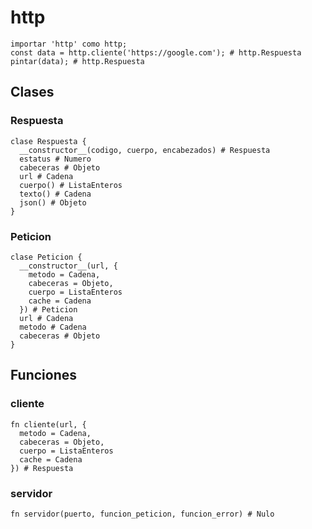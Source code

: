 # http
```agal	
importar 'http' como http;
const data = http.cliente('https://google.com'); # http.Respuesta
pintar(data); # http.Respuesta
```

## Clases
### Respuesta
```agal
clase Respuesta {
  __constructor__(codigo, cuerpo, encabezados) # Respuesta
  estatus # Numero
  cabeceras # Objeto
  url # Cadena
  cuerpo() # ListaEnteros
  texto() # Cadena
  json() # Objeto
}
```
### Peticion
```agal
clase Peticion {
  __constructor__(url, {
    metodo = Cadena,
    cabeceras = Objeto,
    cuerpo = ListaEnteros
    cache = Cadena
  }) # Peticion
  url # Cadena
  metodo # Cadena
  cabeceras # Objeto
}
```

## Funciones
### cliente
```agal
fn cliente(url, {
  metodo = Cadena,
  cabeceras = Objeto,
  cuerpo = ListaEnteros
  cache = Cadena
}) # Respuesta
```
### servidor
```agal
fn servidor(puerto, funcion_peticion, funcion_error) # Nulo
```
